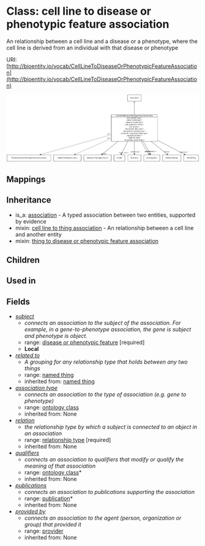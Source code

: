 # Class: cell line to disease or phenotypic feature association


An relationship between a cell line and a disease or a phenotype, where the cell line is derived from an individual with that disease or phenotype

URI: [http://bioentity.io/vocab/CellLineToDiseaseOrPhenotypicFeatureAssociation](http://bioentity.io/vocab/CellLineToDiseaseOrPhenotypicFeatureAssociation)

![img](images/CellLineToDiseaseOrPhenotypicFeatureAssociation.png)
## Mappings

## Inheritance

 *  is_a: [association](Association.md) - A typed association between two entities, supported by evidence
 *  mixin: [cell line to thing association](CellLineToThingAssociation.md) - An relationship between a cell line and another entity
 *  mixin: [thing to disease or phenotypic feature association](ThingToDiseaseOrPhenotypicFeatureAssociation.md)
## Children

## Used in

## Fields

 * _[subject](subject.md)_
    * _connects an association to the subject of the association. For example, in a gene-to-phenotype association, the gene is subject and phenotype is object._
    * range: [disease or phenotypic feature](DiseaseOrPhenotypicFeature.md) [required]
    * __Local__
 * _[related to](related_to.md)_
    * _A grouping for any relationship type that holds between any two things_
    * range: [named thing](NamedThing.md)
    * inherited from: [named thing](NamedThing.md)
 * _[association type](association_type.md)_
    * _connects an association to the type of association (e.g. gene to phenotype)_
    * range: [ontology class](OntologyClass.md)
    * inherited from: None
 * _[relation](relation.md)_
    * _the relationship type by which a subject is connected to an object in an association_
    * range: [relationship type](RelationshipType.md) [required]
    * inherited from: None
 * _[qualifiers](qualifiers.md)_
    * _connects an association to qualifiers that modify or qualify the meaning of that association_
    * range: [ontology class](OntologyClass.md)*
    * inherited from: None
 * _[publications](publications.md)_
    * _connects an association to publications supporting the association_
    * range: [publication](Publication.md)*
    * inherited from: None
 * _[provided by](provided_by.md)_
    * _connects an association to the agent (person, organization or group) that provided it_
    * range: [provider](Provider.md)
    * inherited from: None
